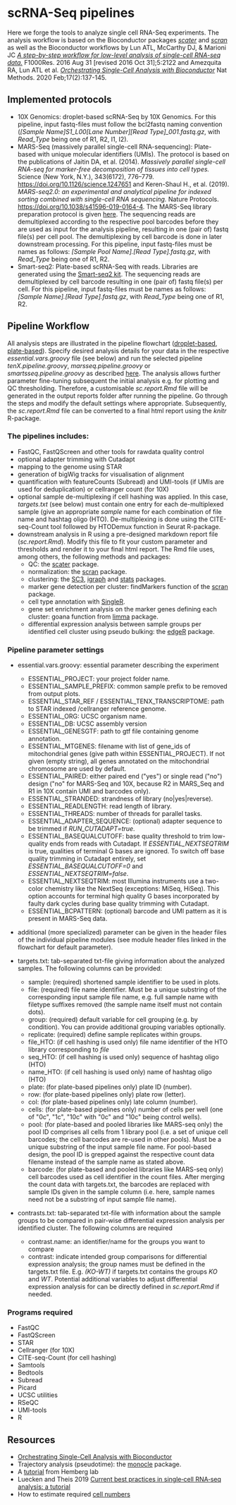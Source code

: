 # scRNA-Seq pipelines

Here we forge the tools to analyze single cell RNA-Seq experiments. The analysis workflow is based on the Bioconductor packages [*scater*](https://bioconductor.org/packages/devel/bioc/vignettes/scater/inst/doc/overview.html) and [*scran*](https://bioconductor.org/packages/devel/bioc/vignettes/scran/inst/doc/scran.html) as well as the Bioconductor workflows by Lun ATL, McCarthy DJ, & Marioni JC [*A step-by-step workflow for low-level analysis of single-cell RNA-seq data.*](http://doi.org/10.12688/f1000research.9501.1) F1000Res. 2016 Aug 31 [revised 2016 Oct 31];5:2122 and Amezquita RA, Lun ATL et al. [*Orchestrating Single-Cell Analysis with Bioconductor*](https://osca.bioconductor.org/index.html) Nat Methods. 2020 Feb;17(2):137-145.

## Implemented protocols
- 10X Genomics: droplet-based scRNA-Seq by 10X Genomics. For this pipeline, input fastq-files must follow the bcl2fastq naming convention (*[Sample Name]_S1_L00[Lane Number]_[Read Type]_001.fastq.gz*, with *Read_Type* being one of R1, R2, I1, I2).
- MARS-Seq (massively parallel single-cell RNA-sequencing): Plate-based with unique molecular identifiers (UMIs). The protocol is based on the publications of Jaitin DA, et al. (2014). *Massively parallel single-cell RNA-seq for marker-free decomposition of tissues into cell types.* Science (New York, N.Y.), 343(6172), 776–779. https://doi.org/10.1126/science.1247651 and Keren-Shaul H., et al. (2019). *MARS-seq2.0: an experimental and analytical pipeline for indexed sorting combined with single-cell RNA sequencing.* Nature Protocols. https://doi.org/10.1038/s41596-019-0164-4. The MARS-Seq library preparation protocol is given [here](https://github.com/imbforge/NGSpipe2go/blob/master/resources/MARS-Seq_protocol_Step-by-Step_MML.pdf). The sequencing reads are demultiplexed according to the respective pool barcodes before they are used as input for the analysis pipeline, resulting in one (pair of) fastq file(s) per cell pool. The demultiplexing by cell barcode is done in later downstream processing. For this pipeline, input fastq-files must be names as follows: *[Sample Pool Name].[Read Type].fastq.gz*, with *Read_Type* being one of R1, R2.
- Smart-seq2: Plate-based scRNA-Seq with reads. Libraries are generated using the [Smart-seq2 kit](http://www.nature.com/nmeth/journal/v10/n11/full/nmeth.2639.html). The sequencing reads are demultiplexed by cell barcode resulting in one (pair of) fastq file(s) per cell. For this pipeline, input fastq-files must be names as follows: *[Sample Name].[Read Type].fastq.gz*, with *Read_Type* being one of R1, R2.

## Pipeline Workflow
All analysis steps are illustrated in the pipeline flowchart ([droplet-based](https://viewer.diagrams.net/?highlight=0000ff&edit=_blank&layers=1&nav=1&title=NGSpipe2go_10X_scRNA-Seq.drawio#R7R1bc5s689d4pn2wh5ux%2FZikcS%2FTpj1JzrQ9LxkMsk2DgQB24vz6TyskrgJjGzBuviQzASGELqu976onX61ePnqau%2FzmGMjqSYLx0pM%2F9CRJVCSpB3%2BCsQ1LRiotWHimQSvFBXfmK6KFAi1dmwbyUxUDx7EC000X6o5tIz1IlWme5zynq80dK%2F1VV1ugXMGdrln50p%2BmESxpqahO4gefkLlY0k%2BPpVH4YKbpjwvPWdv0e7Zjo%2FDJSmPN0DH6S81wnhNF8nVPvvIcJwivVi9XyIJpZTMWvjcteBp12UN2UOWFT8KX%2BfJmHFib5e3s5tPd9OH1U58twEaz1nQuepJq4QYvDXMDs2uZC5s8UJ%2FW0NVLj0xDdIuvFvQ%2FeW3mZUtwl0hbrJRMRrBlc78MVha%2BEvEzS5sh6zKa0ivHcjxSSZ6SH1zFDzznMVokPImXc8cOKESJKvRb85fIoC2SdqK7uWlZiUYR%2BYkaZU%2FIGsqXurMydXwr4OuFpfk%2BvY7WUSDtB1pgOjBD%2FYkQDS%2B5KnShNsgL0EuiiK7SR%2BSsUOBtcRX6dDxUw1foZuqPKRQ%2BJ0BzRMuWCahUBJluCbodFlHbMVzgCwoafDDZ6Df%2F3P1cf1l%2FeP3v%2FvP99Le%2F%2Ba8vvmk4uVbhtwhOFp5mmHi1DwGfGqBFGgspaIlwagJaFIEDLSqreAy0vP4MPtwLv%2F77Mr299laicf9x%2B7k%2FFHOLhwyMb%2Bmt4wVLZ%2BHYmnUdlyZWACYmrvPVcVy6LH9QEGzpEmrrwMFFCaBAL2bwC14fDOnd78STDy%2B0ZXKzZTc2Hm%2FiJbj9nXwWv0bu4veMCyA7%2BFaHtYWVhsKpabHu5AEwBXCFK%2B87a09HJXuR7vFA8xYoKKtHK8LUlwKShyyMwzZpUsgDCvIqHre2TVRwHdMO%2FETLP6Aghk9lPEzDp6SkyVSm%2FnA8LquPL8IexOAZDaUSxH6%2F%2F%2F74Zzl%2BePp1H0jTh5ufojrrj88FYPNQdSgI1wqA3ElVGoG%2FHMDIIzENMGM13UTYUfpWDElHA7IilAJyrl%2Fp%2BvsC8r8%2B8r7P%2FgD3KwmEAPLIcAzBjO4C2ev7BAYvcAVRdV%2BKiTJUrtSKwm3lSupd5NpizD6rLZbwBIePIED2r4FrusgybTTAfIGz2SYYixmH2Qg7GHf9svBhAYOy38Tzp6yWie%2BTbWYG2gy%2FjTc1nQYQyNDctE3CoUrCuxk8eV%2FKgZ3duC1HM3yCRXwXbw7AI1gsg4GCEOYYawsLln%2FB%2BJDvY0xtakDLNCxussH1YdjmHHMgBJtrGIMg76AB1wCDL0hfBzDfCRgs6AlgRlzhkTH3AYj6F4AepenCDDCGG3iWO7AxiZGm5mo2dzAWx5c3H%2B%2BgbWnh4Js%2BbG3LmQGu1Hwy8Cn7Mu7F1Ndvby589IQv%2BQhC2iX5yAmCQDkJvkzSACuvcjh5xrQnOXlR2Z%2BTx7cJirKHKKhwBMEM74RFHBcusQjkYmEI5iNkhRjfMmYFkU5F4c5gGftRfVrF3CxKnElkZUdyI30pzSWM0g0487mPgty67MfC8kX04Sl5WHb9O8XP7hK6UvxqzL4WcKx53vdwHlaUqkpRdTOxBfvxUPZu5rwAajbtRYicZ45nIK%2BPi%2FENmSIG%2BAR1CxjKh9GTpPYSHoNOTIHfqIarGUbUtlRG6TTYTx6ap3rXAlonC%2BgPgheOrin9kNEhraWuG2gDavI9ey7oVFkUF2LA7wfe2ta1AO9VzgoIib%2FiYfKpPmMa86BVDDdZhgCt0iPAUO27mk4AJ9GgkKsVgVeillQMY8HMMba5whwbGxisxNdWrhXxIFyGN66cf52VmNn2MCoGZmxuplgts1LzUJjvcskg5madQwhbE2zMKLY8DsA0bn0Doc0JoH5b2CtkB80PwUOuZcI2rG8YiSaBwAO6DpYmiGup%2BWpuTIPBoL7RaDYQQydYAkAJhhZoZQOo%2BD3ukKCQhw4IZiUoLSlplLNOUimTD5wmXiHrgpo4AuCNLpnBw0Jz%2BIyDa80tohGeEyVwkkt6XpoBusMYEVp89jQ36tdx8oKUUXzl5QVJ4MkLjEdtQ16QTqpbPTe%2BlC3p2fClLpd1WOHuYxxGuAPBjVnRsLxPdhA8UxPPMNAHfbqrLgh%2FYIeajGJlYVjwI1Z38RQgOdUfF%2Bu42bJlrtZBQw3RAzwc87nnywTXdiIeOlItDTaa58fK00xfi6p1jK%2FeOZpGOewcHDUDNRmy63rOBrNyGTUhbzeU0uDLSKt4g18cLJGGZUkmGhZ%2BMnwDhsnVRArvHDcYvK%2FaB95M7qTgUjkFP5ZWU2HmK3m9NsN9mnor4qgi9T7Ay%2BNw6s20bSdT97EPdlbfp6SXsQF9H9e6Kspvj6%2Bqy4OisguF2hEuK%2BJhppiU%2F3NFUHIVBudpjVFfAD3UHTy3DkCVM4cOa8%2Bk28S21JgpJjK%2FQVWwAOEHTzqjKxWML%2BXWFx7iyaD6NOaW1QIET3zDaMNCGuJrwPRDIePSouRRvahycJTajF2H67QlTkrxCbJmznMLqEQqxyXN4QSlIk4YCnXjhAO9UdK2QkU9yrukGoxEs%2Fm2YaRpj6ahmFlbOWNFrM2jKf0deTSqFYa4fEuHzJQ74KiIb5FPxrdUxVFKV1w%2FszhKSsLXbnhUhs3Do3g2zsp16hmrg1JbLHButVTVU%2F%2FMl%2B7qUVvKxotjPt7IfbU72GNfItTCYsmTTuz7kZzZ92m6srt%2BzS7fd5uL54%2FinfPw%2FXLy%2FV%2F55cdy9djvkPj899KhUSfg8Vg6NBwfRYcqC%2FfwiqfZC%2BQ96BjSgspi%2Fi0WqIny2HXBm4I5iJJGSEELEn5CA69nxrGHwK8kVrFJgb9mx81J2tVfObGAz59bynknVLmi8AsmGFaufwdLJ8S2tAxyBOtcYrapcS6tOYHZzBrLV6ZhENyZWZi45JZOh9wrCLAjMZbEpB%2FiNbrdcbeGl%2FgPT%2BEVUOMh7uYVvhfje%2FwH1b3gyrFx05pJVhhh4H1GftDLxwTWAAvyGD6eVvfkgIGr2JeVvYGhGtP0RllctSqVql2jc1SsLes3J9R2ty2RuOZTi6JwgHH9%2Bzpw10CnIISe2v4yVAo%2FfNLL6NLprOmRJdKJhmES6oSH46X6XcXieLwLUBK9sBDkqbYyLYD3T8jaIGi114av0IiRpBIdNBcrHUCiKsL5qGNwLuRA3UP%2B2gr8bgJ7yCLGIA5mdhMwtLXthV6E%2BN96ZUIijTBAijCJBuob69DlENcuDwZr1ZnhzW9JlQUl7NySk6a25LjzW9JyFh3dj7hnfbYXdceyMHsOvkSU9CBNh%2F3IKFS3ALwBYB7KLdIXPtcrnZLrPZWukDGzO7neyckUu6X97gzqyXO9HgJRsqPYp11HUspTTKMpmfpL094%2B%2BLpnaz56eggfYOn%2BAaoS9dAgLBvcrox897OPC10ss%2B6KnR4xqYIfDJbIcpHnD265I%2BdWO5VXbQMDPX%2BH2x94bBgZR0gAUIXnrHqpXAuE%2BA8SPY78XL85hjkHXEqAW6AhWJRF19d%2BAE2p2goIvD3zQ%2F4y9qEFjiLU6AZ44f0lRlJ%2BiIMlwUbIQMkdw4sS6gST0RYXPRlXYzxEqQbOg5%2F%2F6viQlz%2FrlcvqUzVoa96aUWor%2BuE4r1WjVqWGnBby1kaWDI15GQyredfUaOgx7Tny0AvGlCaJW6xq5zEAG6xCbAP6bIITmNd96OdJvDstc%2BZpFJCbtvtEVh8fz1t1S4%2FSlmtns66csnRaS8%2Fj03PwbK5WIpK%2BqobwQ5n1L%2FujcxF8DvUMT2GcPaSnplGLqqZpUc5xL0SCOdSSx1FKOgWoNGrGA3CUAWfW4cJ%2BZT2Zj%2FMYrIww%2FfUM1JcSZkGDrYv8gzAmUZiS3EQkLAkjLuCoti5qGU9mxrIHzhz%2BFThTEU6LM7naIulsPMu6EKasVLWtyh3xAGKgxLSTNMVyoQdQpr6qtIPnEh5A2mLhVUZzUBktwiQSYY4Sn%2FGCWPIEZpOM7uP1N9h2kJ6lFZzH9wmCzu6B9NSzRHpZl6AhQzAnQnp83%2Bc3mJuhLml1VBEDjpvhPffm9MS01Duc7OD0MvWVSTsYcKatrkDfRA5sqIj9dMxPEdQ3Mxc%2FzUWbEY24uzrt7h4obXSWKC3Lxw3VDsq%2Bfz1G667smw6EH4oHy75yqqG2ZF%2FW4a7Jvgtko0vH2GK0KFVGidTZh%2BEmYAY3ROqF1uCDyF6A9aFNwRc%2BDRm7cKeq48qh0PsbcKUy7qBHOGNNOmNzz7v7BJ6mP3bU5B5yGzBk2knq6rMxfUi74IcHA3Xeu60GaM%2Fa4BQOZ9CY8w9XsulQdFf3tTnjyvGFdbMSR7kMsW4fhL4az0p3i4jaRQdq%2BxHZzgpVo9ynx2uhY00YG7SgPcdLGg2H74gzxzLY2sucOUE%2Bsgjmbftr5Dww4mxl1PnCckIHaEDbJNvqrux2ByUtqzEHWQ1oGqonsPRIrOopIdSApvlbOB%2BTlpu4ZtOLRUjk7aYX49tDytMBtRozFhHNHRQ0fQCW2CIFnXDsIXyn5G553U6KY806f%2BBAbByOfEcJJJXLCm8tA344JemAOPzvHYZxvGxhgELoyZhxwWXuiY%2BYlHvv43tM20ly0Sg2KjQzaQTYePnmQi8lDb%2B19U2fzDNy%2FeNzjh%2BTPLxsxv7fsePTrZ9D9vSJmrZwjMR8nLY45pD28eh4bMzVXb%2FNiBWRnVx0ZuJn1O%2BTqM8%2B21UiVrTnzBEMHVKfkWSgvUT86qvpush4X9azVmRFW1uFWVQwDduATEgOTwx1e65mhkQTURamqt99u%2F1H4sOd%2BPBVEMSHW%2FEB%2FxuQ2R4sXktpQWfHIHHHsLvHZ61VzYjrHAeSlqV1ll6sw%2FYCSIGUCofpEMKbaasY3b0Jq0DaiVmeVEyE01xIsHIuDFaRWWDUpl2AubCdIINOLV6eo9F%2BXp4jevR8497sEC15S%2BMrq1r06WoBVxLqsQk%2FgjHPo%2BE82704MhEG1J5fJ4v8hLFUt%2BpPkvBxPlb9rFPnSMlr0Nu06n8SvsyXN%2BPA2ixvZzef7qYPr5%2F6xUb9HHQdd%2BLzV7QALjiG3oKjpmeF9IwmlUssEjcBHJCxTFEuD11h3jkeVKRRei2kLo1JOLwa9%2BTmOkJQuUCQP7YlfSR6L5EvCNqah5yJReSvCgaYw3ZjHTM9Tm9BzhnZ0XHYqeR644Zm%2BhgjtJrliRPKYTbDcSGZa57olAocTwSkxwt2ct73QIZ3HzVhA8AlslDhXdCl7H%2BgYjXoatM%2BWgreb9c8yp2WM7SbUTX9dOdxwm%2FNRFY6GW%2FW4NPZjp3QElUDiZmoae%2F2IccvmHlTpiiM1BCFOWUWTjM0YkydjG6vk05xb0BjlwVOPv%2FDg061IejcNyElcL591jMCoiFNKjE4VGmF38jnAC%2BknvROj80R5LW1T2IuKJjnczXlYLmIech1SOX36EMYHEQUQCh0bTTY4fI83wziilFO%2BnN9LIX34yV6uif4G2e3ML90PPMVj0%2BLvh%2FxGHI9myQnJCj5TSKNJ%2FlN0pha%2B6%2BPecsrtZP5sRbluoWkmvv3xPpyb36%2Bnt3dvThbZ%2Fvl9%2Fd%2F%2B1W13EyFcOpI3sxpOaP0KVk767Owzaa13DQHLlFIfIWsvZXDeR13S9bDf4RPkIS%2FAga%2FhBcbLWTsQgsq75Xpgyyi2chZwz0dHdGq%2BYOw3kDiasCLge7sFODZsLbRiVO5cE92OvFpF3shRHzzg2SBI1rsmo97OhwlcgKCylBn%2Bx5Z3IXP68bOc%2BHF9MJLDdl8q658qW24%2FaXnuk6e1LDf3NKfeOW5U30yL8yyXldSkK89a3sJsbowvl3UMoaO8C4Iw3nlD%2F3JnjNfnbwqIzlzdpQy5nh9yXn6Ko9qsEDwcwQJp91ajR8exR115YjY2o%2BEPmqxupTFrsOnWh635B05XHmYSWM8lpLgs7O%2BpNZ7uDJXM9Ghw74bCWioCkh8zCp1ApCy%2BgF5V2awbP2hdAwgVc%2BNuA40Q3ODynoEVoIlZZuVeWjlbEAbSpoi2lka%2FgYZc5Kq0ORbvTY0DGFCMZ2OkqtJKAa3djUJDrwRwPoPYfMsPM0wcdNMo9uT5EvyWw9XlPW6k0%2Bcd6x0M3fYNz7AMseqq87xUeeEt%2Bcmn06eI0siEwJO5yjP82%2FJzHJiFgjavox8VBJ4YEp%2BuAQ2e%2FZuio1LS19JcxFu9FqF316BbSmLjWgxRoCmTqn9gp5HQyj%2FUjMIFAhpMa8mz9DJKEMteQ6LI461SGZTXvviMvpd6Ly0h%2BsheWttZUusyBD6T9bqSBKwW04YOQ5%2B6z56WiNbD0PuaN46KzyMqGT3W7nIr7jkHnAJae%2BqlzgV%2FaqXPBKdxqWnj8MkEI6v%2FCBt1y37Wm6E2QHq4ZrQMdHv%2FnMVIjmMz0l3DhzqjeOt8OdftVSUYnT%2Bh0D8r6o19dmAWMd5PBM0cN%2F4s%2FaDVZhAmoT642HOYXuG07jRPBPcbkgIp2nr1iAesr7ViduYu9R89L5iPz6QiFUBveBJ9FhfaPKBH1cX4ToG%2Fbub66iP%2F367%2BBHPeqWvXFlrn819aFwyw%2FFv4%2B7761nfddy1xTIF7TOP25D0PUZZF%2BMEcWx2wi5UbPbCtgE5oZ3d2xuGPrAM4SbxBccT7yHfZzAQpW0gaw8eDX2S4InQatoTQPvuvh3AhXnEkfVByNCcvyZgYDLMClEVM%2BbJdYQMcPW6HZLVD1QdNZUMvOnUuYqSVs2ok4wyt3rq3LT2uK3UuazDXUud%2B21tBSamtJVj7NYrjLIJyYwINGoznfgKOvykc4X%2FYmPM2bkRZCV6dcxhik%2BdSVw8qR9Bh3OIcmeLYrDu5nAp63U3M4j%2BSEZy2XNzsfZyjGiHNDjtnscbzgg8gHqD8DbO2plNvcCtxCbsZMfKnmjKMH%2BvrUBkK5wvTo3CyTrVicws0DETkE7OLy4cWOZpByAg8kMvKAiFLaCNjvdoOUQ9ssJi2YIIlon%2B8gSs4mYPKMBSIaEC%2Fh7ffVdfB%2FFEaJg9ApROe8DOkrbWXiq2DDg3EtGMJeZe7HYv%2BLs%2FAlCIJWCkY8LspVVgjg7icWIBK43rfaSk4D2N0xJHYdnR1oteDI%2FZTmUsfkf0CI8IAUzGE%2BNj1gIzc%2F77wY7utQrbDcb8Gp7j3jOWQyjgXetgWKUUvzqUeVGuvFxMzOhef65AnhI3M5O1RQaX8k5vJjIY32K6ESSrYwBbfnMMEECv%2Fwc%3D),  [plate-based](https://viewer.diagrams.net/?highlight=0000ff&edit=_blank&layers=1&nav=1&title=NGSpipe2go_plate-based_scRNA-Seq#R7R1Zc5s699d4pn2wh8XG9mOS1l2mTXOTdHp7XzoYZJuGLYCTuL%2F%2B05HELjC22dx8Se4tCCG0HJ39HA3kK%2Bvlg6e6m6%2BOjsyBJOgvA%2FndQJLEsSQN4E%2FQd7RkqrCCtWforFJccGf8QaxQYKVbQ0d%2BqmLgOGZguOlCzbFtpAWpMtXznOd0tZVjpr%2FqqmuUK7jTVDNf%2BsPQgw0rFZV5%2FOAjMtYb9umZNKUPlqr2sPacrc2%2BZzs2ok8sNWyGjdHfqLrznCiS3w%2FkK89xAnplvVwhE6Y1nDH63qLgadRlD9lBlRc%2BCp9Xm%2BtZYD5tbpfXH%2B8Wv%2F58HIYL8KSaWzYXA0kxcYOXuvEEs2saa5s8UB630NVLj0xDdIuv1uxf8trSy5bgLpG2wlIyGcEunPtNYJn4SsTPTHWJzMtoSq8c0%2FFIJXlBfnAVP%2FCch2iR8CRerhw7YBAlKtBv1d8gnbVI2onuVoZpJhpF5CdqNHxC1lC%2B1BzL0PCtgK%2FXpur77DpaR4G0H6iB4cAMDedCNLzkqrCFekJegF4SRWyVPiDHQoG3w1XY09lEoa%2BwzTScMSh8ToDmlJVtElA5FmS2Jdh2WEdtx3CBLxho8MHkSbv%2B5%2B7H9vP23Z%2F%2F7j%2FdL376T%2F8NxVcNJ%2B8V%2BC2Ck7Wn6gZe7WPApwZokWZCCloinJqAlrHAgRYlrHgKtPz5Eby7F%2F797%2FPi9r1nifr9h92n4UTMLR7SMb5lt44XbJy1Y6vm%2B7g0sQIwMXGdL47jsmX5jYJgx5ZQ3QYOLkoABXoxgn%2Fh9dGE3f1MPHn3wlomN7vwxsbjTbwEtz%2BTz%2BLXyF38nn4BZAffarC2sNJQuDDMsDt5AEwBXOHK%2B87W01DJXmR7PFC9NQrK6rGKMPWlgOQhE%2BOwpzQp5AEFeRWPW90lKriOYQd%2BouUbKIjhczybpOFTGqfJVKb%2BZDYrq48vaA9i8IyGUgliv91%2Fe%2Fi9mf16%2FPc%2BkBa%2Frn%2BIynI4OxeAzUNV84A0ntUNSCfRInkPJYoXMSQ9gPmHPlmGC1xBVNyXYroElSu1Mua2ciUNLi4t1bBhUQwXmQamBrjwMknm6Df20cPKPSkdj%2B%2BqdrZMBVLgoVWq1U0QALd9AasjLdZGgKnsyDPdkY2hQ1oY1nLlYEjBl9cf7mBo0trBN0P839J0lrCWqh8gPIxFOHCMFha%2Bdnt94aNHuLRUL8CXo%2FD5CNNv52mX73xBzeRcLTjsg9rSQHX0BALQKeMUNMYTxIV4bw8Db2traoDRCmdBhcRf8ZihA5w1LwC7LNPVxU4qbaUjWMVL6FcC1eKKPYPKCiNqFCjrhz4%2BBq4Fjw8JvTMCdYnfTmBySdDRyrANIvNJwpslPHlbKtOc3bhNR9V9Qs59F2mEoEsCGSioNRx9awJonf%2F4EN4OdmCowHGoth4NbgjDNlaYpyd8lYrZFsAURwy4Bhh8Qdo2gPlOwGBBT4rl5QbETIUjZYYCZVLKFMc1SJl8tpTDB2amAMvaLlxiWdzFUjkMnvLkIQM9Cwsi5d6YO12ljGjlORRzUyZxZiwsO0wsy8lRQyktd03TDTirlQ%2BEJbMIh8lSfF3RpEthKrz%2BmRKs9kn%2Fg6TsH6sCCqT%2FOoUwUaoqzrckhH33kfdt%2BRu07BhVgqKtmpC1dF4Aoxn2muK0pePpyBviYmANCKfAAJ9gPAFD%2BSR6klSjXxBWQkZj%2BI1quKquR21LPWQY6QL6o%2BCFo%2FRMP%2BwZY1jQ80aZQQ6xDHmtPGgVw02WjiIrPQIM1VgW0gjgJBoUcrUi8ErUkophLFg6%2Bi5XmOP%2BAj0SaFXLNSPSzeUT48r518MSI9seRsXAw6yMFIdiVGoeCvNdLhnEyqhzCLQ1wcb8VeVxVPzqwSMD3OPWNzTWnACa4bVtITvoYlAeck0Dtmp9A0s0CUwAoPRgQ3RdqRlsc5SuWesIWXPCp3cg3tlba4m8t12MC6wLtY%2BKNCq8MTEr1dGwNMesf1i40a1ld7xghNjUNzYBi58LkfwPLoU3GqZ1Hsye8Axf6mSMrlPn8mlUmqCNsh339eL2bniHHkuHV89glqqnOXqNuIONJ2q31dGMRqP6RqLaIEo4wQbIsaCrgdoUtEEhj5kifClhCJPqjXLBU0pIRExSTQihIKdj2mVeME%2BFACTLy9BvwUQr%2BIyDa61MYthdEVtuUsZ83hgBusP8JLT47Klu1K%2FTVCtSSlAXp3nViiTwFAXy5GDpDt8mBLwDpHqpUxPpuUn14ZKejVTvcgUvC3cfc3dEthLcWJCn5UOyg%2BCZkniGgT4Ysl11QaQrm6pPi%2FyAwoKbWMfO07ouK2EdN1u2ydU6aqgUPcDDGV%2F3cJmQeTvSQET67NGT6vmFBquiaj3TSuwdTaP6iRwcNQM1WX7Wc54MwjkkbRO83VBKg0kPiCnjGr842iBVxy8zxVrhJ%2BkbMEyu%2BUN447jB6HCuMzGTeym4VE7BT6XVTBX0hbxem%2F9dmnqPxWk16i0e4ax5PPXmOc20aiwJP9hba8k4vYwNWEu4nmei%2FPr4qrocISt7Qio94bIiHmaBSfk%2FVwQlV2FwHrcY9QU7oukIlQDOCjqsPpNuE4M2dBYT0ocBM%2F%2FWxm9ENn%2Boiv%2B%2Fwg8etZCu7EfrdKEK0ToP8WRQfRpzy0oBgicu3qxhIQ3xNWD6iZDxTB3nUb2ocHCUcrgJvAqm5%2Fpei%2FNSfILMpfPcAiqRynFJczhhXBEnTIS6ccKR3tFpt4qxImSg4jRvZy6MRLP5umGk5qXPe7KLmbWVMz4YFEjZW%2FGinwpD8nRaKwxx%2BZYeOXnsgaMivkXujG%2BpiqPGfYngyOIoKQlf%2B%2BFxPGkeHsWziTmqNYSjMii1xQLnVktRPOX3auNaD%2BpG1l8c4%2BFaHir9wR6HEqEWFkue92LfT%2BXMvk%2FTlf31a47cunu6eP4g3jm%2Fvl3Ov32XX2421sOwR%2BLz30uHpr2Ax1Pp0GR2Eh2qLNzf3V%2FcVhbtb7EQTRTGrgv%2BZ20I8XGcEl75A6T4cWJpmpTia3Zcn4tpqOlYaufPLWOnE%2FpZYgoB3wFcfBObSDLIDqxtiYlmxra0JgQmMmv8tgxdJ7gwsyZxyS2bCXlQEPdOUh8QEz3FU2z74m5NLvEfnr0roK4T3M0rfC%2FG9%2FgPqnvBlWPjplWDLC7CkPqM%2FGCQD9WvAQzkGXw8rb7JwQFXUS%2BPD4aDakzQK2VZlapUp3YNzWlhx0pui1a3DZL4HmYhFI4wln%2FbBu4W6A5ktmG2vAzVwQ8ftTKa0511PLIsOtEwDEKK8HC8VL%2BrWBBPd%2BlJopcwM8hCtQwT4P0jMp8QtDpow%2FdnGlKjEp0yFysdQZ0qwvm0Z3Au5EDdQ%2F7WDPx%2BAruGEXQSxMFsbgCGNncD6i%2BN%2F9laBuS3olGWhAHU0VDfUudqXLs8orRV54RXvyWVMERr75acN7UlZ73fkqaz7ul%2BxD0bhntRc0wTc%2BbgG8RID1I12I8hheoXgDcAzBO5RfrC53qlLrnernR%2FITO7l%2Budd6aoLe13b1BPnuv1EIiSPcU%2B7TqGMp5iEU3Jwt8Y9u6Xr3m26qPHX%2FQBlu5%2FBSToYuFrI1o2urX0fPezjwtdJrPuh70eMamCH4w2yHSR549uuSPnVuvKS7aBgZ6%2FA%2B0NHhtGxhESAFThOdYglbCFEP9RoseR3%2BpXRzdWgEsJcAssIJWx6NrWD6ApRbWAwNtLn%2FKXsU8scBQ0b0iAF97fYCTlUxwsCTZCOkruGF7UTy%2BYjLa46PmsGuMhSjVwHvy0lKeHsPzeWm5Yn6lBW%2FO%2BjDJOsg%2FH6SYbtRI15ISQtx6GOUpDr4FJNW%2BZGg03hr1CHnrBmNIgMdtVbTg6YAOLYhvQZxOcEHrRU79N4q1pGktPZYDcUyPPuC1XzWZdM2WpWyPPw%2BNz8GxYloikL4ou3IyXw8vh9FwEn2M9vVMY5wDpqWnUoihpWpRzxKNIMIda8jhqnM7MLU2b8eibZsA57HBhv7Keyad5AFZGmP52CepLCbOgwc5F%2FlEYkyhMSYIzEmaEERdwVDsXtYwnM2M5AGdO%2FgqcORZ66M4eGl%2F7byM9NpV4rVqmyrbV2l2gT9IJSmfjD9iH4PLKqyz3xG8rRBihDpqdb1Hot5Wpr4xbpWa%2FqAXvQAcu8hLx4AJjAiSyio0MsbWvBYKWzENNB3QAJVPOkpJlXbwmIT7piJLxHdRfYQKNulQQ04oIb9aMQHEw%2By6mVRmT%2BR72PVN%2FPG8H4S1V6wqUiORwrIroTsMYheTcWhrrH8a6zbBT3F2NdfcAlDY9S5SWZc4nSrfMORellYea%2Fp83556ikkRi3FltizWvjCYudP3710%2BXNKvZPd6tAoSvP6Y9QXhYI3kMhaoT4whuaBBaTeI8acxoc0vmBz5AIswJZNNtTvWnt2KpU1L61It2WS08PMzlsREFDun%2FAUhq1j6SypxxtprA7yB%2FnBl%2BtiS%2Fg6wfOH6ikB%2FYyPD9APbNpK68KhmmTpp1y9RxVbp%2FPU%2FXX5VuOl%2FLRDxapSunwawllW7Y4b6pdNfIRpeOvsOMoVSZKfRCGZgxkxhfPxG0Da3BB5G9BqN6m%2Fpc%2BDQklsSdqo6IJ8KgdUTcALc4nnXLLfKVfH%2B9%2FatWdrFysHA%2FlXyK3E8lH%2BbSDtPvYegjudypX1vo3c9SLuU4Wd81jSBoK5IzwYCG4zqA6ewgnjPDJpbxmkX8aTEP2gDTqQjdMp2lWq7e%2BOTmwwECT9UeeuqSSxVXMGTWSaalfzJ8SLPm0%2FO8ex%2F9UgO0Z330xhwlU2PBAVzdR4%2ByOfSfRZhVZhHq5hBOCikIu30U%2Bmo8C%2FUtAh9AWwNi%2FgHZjoWqsQnd4zXKoJDkE3gF8JZ4ISbIdWoQWT%2F9FVKDrZc515J8Yx2s2nbnzjlox8mJmW%2B26dD4SJ8MEWB6TzLro3IU15hyuA6eREoh6alY1ZFaqAFL83dwPltFbuKazSYc4ZDXm02YL2P3yCQT0cyDTDJiiwR0znGk4ccs9isob16ciqL3pzPG3jZRaBmBpHJR4bUdF0inJJ0vA%2F%2FzBsM4XjbqWkRtZpkIvTB66QGTcjgGK7zHtJ2cJRClTqAWNZUAGy%2B9NFVsqPitnW%2F4ZJ6R659%2BxFBTJ1P9v2Onn650DoclzcMsCxE7lE%2FjJM44pH02PR0bc22ArzOgXQyPeT4z6TPqdyfas092lYB29Tlz4lqPtGehZ0aU3uaP4bpIf1vWs1ZkRVu1qPstpmFPIBOCEo%2Bp9lzVoEQTMRamalhui%2F2nJ%2FqKo1txRL1H1n%2F63U%2FpiH6etbo0I4hznIxblsPDPME9NgRAXtNUHHyPUNlStWJE9irU%2FenoRXleMQNmc7mAOo3uqkPfP21T4R8aJztInVmLT8B0ephPwHQ2y4BYQ4E%2FkCblliVWqeoXwFYL%2BA2qoSacBsY8D7rzbA%2FilCQwoBZjfljKFxhLdV%2BAeRI%2BzsfvKWuun47zuvE2zfUfhc%2BrzfUsMJ82t8vrj3eLX38%2BDout9TnoAkLAJXRZxdWYR8%2B%2BoDXwtzH00uZy9GxZSM9YNunEInEzPyddM1hRLgF1YcJpHlSkUXotpC6NSTi82lgs0f%2BfQum4QJA%2Ff3EJm3uQOHYzShQKba0oZ2ISyaqCaeW43VjHTM%2FSWzDcWckdOObMdJjTsvaZPsW6rGR54oTaN5zhuJDMNU9gSmWMSmSiihesc973SIb3EAVgA8AlhjmC9kHX%2BPCT0atBV5uWz1Lwfr2GT%2B60nKFFjCngF9S2U7IdX5vxq3QyXq0pp7cd69DGVAOJmSvp%2BJ8JJ3IidJNMURipIQrTZfp9g5onFk5Gt9dLb7dXoLHLAief%2F%2BFBp9IQdB6aiR4432HYMwKilCaVmBmqtMJv5FOAF1JLup3H5gjy2tYnUWkMzPNJWnOwXMQ85Dqk8Hv0joZPEgUQok6LOhzxALSb53VBnCzKSX%2Buj6XwfrpEz%2FYEf%2BPsF%2BY3jmf8weNTo%2B9HPIZczybJCQnj%2FCaRZvP8JmlMrf3XRwXnldrJxLjrct1CUs39c25%2Bvjc%2BvV%2Fe3b04O2f3%2Bee378OqWu5QhdB1tpfMsZfT9HG3e%2BuHqT2a1nKzwy%2BIQuILHNdROeWL4%2B7IevgP8Aly0gdN0xDxCawwZBdaUHlbhg%2ByiGojZwv3bHREq%2BaPaL2RxNWAFwPd2SnAs4G%2F045zOHKPaO34mLuDECK%2BuSHpn4kWu%2BZzW49HiZxInzLU2b6vFXfh87qx81x4Mb3wUkM236orX2obbn%2FpuU6RHadtbWrpO1557lR35l9Z1utKCvKtZ%2B4uIQgXxrePWsbQQe8CGqcrvxvOD5z56uR1PJUzh8aOOVmIJDlPX%2BVpDRYIfh5Jodut1fipsWVJ0fbLBJ0lNuZ2u0%2BJjXt8PP1pS97MASUHOztNMueXzKQk%2BOytLyknnU5fTTMx6Q84NhKqUBWQ%2BJhV6gUgZfUD8r7ssdn6E%2BkUQKqsT7jaBqquukFlPUJYkszT6CHLeQJtKGmKaGdZYBvLsBM13Hp2R5p0VmOj5GoSisGtXU3C%2FrQ6l%2BS3Hq4o63Un9zE3bbiZe%2BwbH2CZw%2Bqrc3zUOeH1ucmns%2BLIkhgKAd05yvP8WzKznJgFgrYvIx%2BVBB5YkB8ugU1Ot5Jl49LSVyY313sFfgcFtqUsNmLFGAEaGqP2a3YQJaH8G1UnUCCkxbyaPEPn0wy15DksTjnWIjmc8toXN6Tfhc5LB7gekre2ZrbEjAyh%2F2StjuTkJdOhMeHgt%2B6jxy2yNRpMxzJ7mvQU0pLdb%2BYiv%2BKSe8AlpL0rgn9cN7pJHJtBI851NNS3rmloLA0XhnB85Qdpu27Z13IjzA5Qo2vCxsS%2B%2B88VRXIYn5PuHDnUa8ez8Of%2FqKn4w%2BjgP4H4X1Vr6pMOUYyreCZYSL7%2Be%2BsH5HxCFsSPh7mC7Umn8Un1DHC7IcGZhq2Zo3jI2k4jbmPuRvXR24r9eEdiUQX0gifRC%2FvC0grcXF3QdQyGd9fvoz5%2B%2F3pxE896pa9cmVs%2FnHtqXDLo%2BHdx9%2F3tcug67tYMcwAdMo87Svoeory0cea3cHZoFyo2e2HbgJzQ3u4dDEPvjBXJQQVpjejEe8j3QxiIEjKQtQePhiFJ3URoNesJoH330A7gwjziyPogZGjOXxMwMJ9khaiKqfDkOkIGuHrdHsnqR6qOmjowpunk4uNxWjWjzDPK3OrJxdPa47aSi4cd7lty8a9bMzAwpa0cY7e1MMomJDMi0KjNI2cs6PCjxhX%2Bi40xZ%2BdGkEt7O%2BMwxV2ftSB26kfQ4%2BSg3NliGKy%2F2VnKet3P1KA3yUgue2Wst16OEe2RBocm%2BAy%2FACz8xkOr1AdqxJx0RuAB1BvR2zgfZzb1ArdSOGFqlUn8i6YM8%2FeqBSJb4XxxahROVjbFa1vDCQMdMwHp5OTLwoFlnvYAAiI%2F9IICKmwBbXS8B9Mh6hELi2VrIlgm%2BssTsIqbPaIAS4WECvgHfPdNfR3EE6Fi9ghQOusBm0vf3Hqp2DLg3EhEM5aYB7HbveDv%2FwhAIZaAkYYJs5dWgTkaiMeJBaw0rreRkoL3NE44HIVlR1svehFgdpDORfyG6BEeEAKYjCfGR%2BQsCP%2FtaE%2F3WoXtBmN%2Bdc9x70OWQyjgXetgWKUUvzqReVGuvFxModG9%2FiyAPCVuZiZriwwu5Z1eTWQwvsV0I0hWxwC2%2BeroIIC%2B%2Fx8%3D)). Specify desired analysis details for your data in the respective *essential.vars.groovy* file (see below) and run the selected pipeline *tenX.pipeline.groovy*,  *marsseq.pipeline.groovy* or *smartsseq.pipeline.groovy* as described [here](https://gitlab.rlp.net/imbforge/NGSpipe2go/-/blob/master/README.md). The analysis allows further parameter fine-tuning subsequent the initial analysis e.g. for plotting and QC thresholding. Therefore, a customisable *sc.report.Rmd* file will be generated in the output reports folder after running the pipeline. Go through the steps and modify the default settings where appropriate. Subsequently, the *sc.report.Rmd* file can be converted to a final html report using the *knitr* R-package.

### The pipelines includes:
- FastQC, FastQScreen and other tools for rawdata quality control
- optional adapter trimming with Cutadapt
- mapping to the genome using STAR
- generation of bigWig tracks for visualisation of alignment
- quantification with featureCounts (Subread) and UMI-tools (if UMIs are used for deduplication) or cellranger count (for 10X)
- optional sample de-multiplexing if cell hashing was applied. In this case, *targets.txt* (see below) must contain one entry for each de-multiplexed sample (give an appropriate *sample* name for each combination of file name and hashtag oligo (HTO). De-multiplexing is done using the CITE-seq-Count tool followed by HTODemux function in Seurat R-package.
- downstream analysis in R using a pre-designed markdown report file (*sc.report.Rmd*). Modify this file to fit your custom parameter and thresholds and render it to your final html report. The Rmd file uses, among others, the following methods and packages:
  - QC: the [scater](http://bioconductor.org/packages/release/bioc/html/scater.html) package.
  - normalization: the [scran](http://bioconductor.org/packages/release/bioc/html/scran.html) package.
  - clustering: the [SC3](http://bioconductor.org/packages/release/bioc/html/SC3.html), [igraph](https://igraph.org/r/) and [stats](https://stat.ethz.ch/R-manual/R-devel/library/stats/html/00Index.html) packages.
  - marker gene detection per cluster: findMarkers function of the [scran](http://bioconductor.org/packages/release/bioc/html/scran.html) package.
  - cell type annotation with [SingleR](http://bioconductor.org/packages/release/bioc/html/SingleR.html).
  - gene set enrichment analysis on the marker genes defining each cluster: goana function from [limma](https://bioconductor.org/packages/release/bioc/html/limma.html) package.
  - differential expression analysis between sample groups per identified cell cluster using pseudo bulking: the [edgeR](https://www.bioconductor.org/packages/release/bioc/html/edgeR.html) package.

### Pipeline parameter settings
- essential.vars.groovy: essential parameter describing the experiment 
  - ESSENTIAL_PROJECT: your project folder name.
  - ESSENTIAL_SAMPLE_PREFIX: common sample prefix to be removed from output plots.
  - ESSENTIAL_STAR_REF / ESSENTIAL_TENX_TRANSCRIPTOME: path to STAR indexed /cellranger reference genome.
  - ESSENTIAL_ORG: UCSC organism name.
  - ESSENTIAL_DB: UCSC assembly version
  - ESSENTIAL_GENESGTF: path to gtf file containing genome annotation.
  - ESSENTIAL_MTGENES: filename with list of gene_ids of mitochondrial genes (give path within ESSENTIAL_PROJECT). If not given (empty string), all genes annotated on the mitochondrial chromosome are used by default.
  - ESSENTIAL_PAIRED: either paired end ("yes") or single read ("no") design ("no" for MARS-Seq and 10X, because R2 in MARS_Seq and R1 in 10X contain UMI and barcodes only).
  - ESSENTIAL_STRANDED: strandness of library (no|yes|reverse).
  - ESSENTIAL_READLENGTH: read length of library.
  - ESSENTIAL_THREADS: number of threads for parallel tasks.
  - ESSENTIAL_ADAPTER_SEQUENCE: (optional) adapter sequence to be trimmed if *RUN_CUTADAPT=true*.
  - ESSENTIAL_BASEQUALCUTOFF: base quality threshold to trim low-quality ends from reads with Cutadapt. If *ESSENTIAL_NEXTSEQTRIM* is true, qualities of terminal G bases are ignored. To switch off base quality trimming in Cutadapt entirely, set *ESSENTIAL_BASEQUALCUTOFF=0* and *ESSENTIAL_NEXTSEQTRIM=false*.
  - ESSENTIAL_NEXTSEQTRIM: most Illumina instruments use a two-color chemistry like the NextSeq (exceptions: MiSeq, HiSeq). This option accounts for terminal high quality G bases incorporated by faulty dark cycles during base quality trimming with Cutadapt.
  - ESSENTIAL_BCPATTERN: (optional) barcode and UMI pattern as it is present in MARS-Seq data.
- additional (more specialized) parameter can be given in the header files of the individual pipeline modules (see module header files linked in the flowchart for default parameter). 


- targets.txt: tab-separated txt-file giving information about the analyzed samples. The following columns can be provided:
  - sample: (required) shortened sample identifier to be used in plots. 
  - file: (required) file name identifier. Must be a unique substring of the corresponding input sample file name, e.g. full sample name with filetype suffixes removed (the sample name itself must not contain dots). 
  - group: (required) default variable for cell grouping (e.g. by condition). You can provide additional grouping variables optionally.
  - replicate: (required) define sample replicates within groups.
  - file_HTO: (if cell hashing is used only) file name identifier of the HTO library corresponding to *file*
  - seq_HTO: (if cell hashing is used only) sequence of hashtag oligo (HTO)
  - name_HTO: (if cell hashing is used only) name of hashtag oligo (HTO)
  - plate: (for plate-based pipelines only) plate ID (number).
  - row: (for plate-based pipelines only) plate row (letter).
  - col: (for plate-based pipelines only) late column (number).
  - cells: (for plate-based pipelines only) number of cells per well (one of "0c", "1c", "10c" with "0c" and "10c" being control wells).
  - pool: (for plate-based and pooled libraries like MARS-seq only) the pool ID comprises all cells from 1 library pool (i.e. a set of unique cell barcodes; the cell barcodes are re-used in other pools). Must be a unique substring of the input sample file name. For pool-based design, the pool ID is grepped against the respective count data filename instead of the sample name as stated above.
  - barcode: (for plate-based and pooled libraries like MARS-seq only) cell barcodes used as cell identifier in the count files. After merging the count data with targets.txt, the barcodes are replaced with sample IDs given in the sample column (i.e. here, sample names need not be a substring of input sample file name).


- contrasts.txt: tab-separated txt-file with information about the sample groups to be compared in pair-wise differential expression analysis per identified cluster. The following columns are required
  - contrast.name: an identifier/name for the groups you want to compare
  - contrast: indicate intended group comparisons for differential expression analysis; the group names must be defined in the targets.txt file. E.g. *(KO-WT)* if targets.txt contains the groups *KO* and *WT*. Potential additional variables to adjust differential expression analysis for can be directly defined in *sc.report.Rmd* if needed.


### Programs required
- FastQC
- FastQScreen
- STAR
- Cellranger (for 10X)
- CITE-seq-Count (for cell hashing)
- Samtools
- Bedtools
- Subread
- Picard
- UCSC utilities
- RSeQC
- UMI-tools
- R

## Resources
- [Orchestrating Single-Cell Analysis with Bioconductor](http://bioconductor.org/books/release/OSCA/)
- Trajectory analysis (pseudotime): the [monocle](https://bioconductor.org/packages/release/bioc/html/monocle.html) package.
- A [tutorial](https://scrnaseq-course.cog.sanger.ac.uk/website/index.html) from Hemberg lab
- Luecken and Theis 2019 [Current best practices in single‐cell RNA‐seq analysis: a tutorial](https://www.embopress.org/doi/10.15252/msb.20188746)
- How to estimate required [cell numbers](https://satijalab.org/howmanycells)
